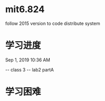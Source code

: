 # mit6.824
follow 2015 version to code distribute system

# 学习进度

Sep 1, 2019 10:36 AM

-- class 3
-- lab2 partA



# 学习困难
